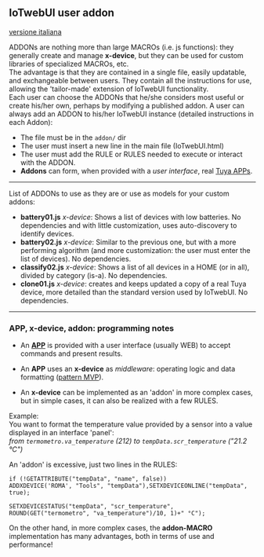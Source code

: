 ## IoTwebUI user addon
[versione italiana](https://github.com/msillano/IoTwebUI/blob/main/addon/LEGGIMI.md)

ADDONs are nothing more than large MACROs (i.e. js functions): they generally create and manage **x-device**, but they can be used for custom libraries of specialized MACROs, etc. <br>
The advantage is that they are contained in a single file, easily updatable, and exchangeable between users. They contain all the instructions for use, allowing the 'tailor-made' extension of IoTwebUI functionality. <br>
Each user can choose the ADDONs that he/she considers most useful or create his/her own, perhaps by modifying a published addon.
A user can always add an ADDON to his/her IoTwebUI instance (detailed instructions in each Addon):<br>
- The file must be in the `addon/` dir
- The user must insert a new line in the main file (IoTwebUI.html)
- The user must add the RULE or RULES needed to execute or interact with the ADDON.
- **Addons** can form, when provided with a _user interface_, real [Tuya APPs](https://github.com/msillano/IoTwebUI/tree/main/APP).

<hr>

List of ADDONs to use as they are or use as models for your custom addons:
* **battery01.js** _x-device_: Shows a list of devices with low batteries. No dependencies and
with little customization, uses auto-discovery to identify devices.
* **battery02.js** _x-device_: Similar to the previous one, but with a more performing algorithm (and more customization: the user must enter the list of devices). No dependencies.
* **classify02.js** _x-device_: Shows a list of all devices in a HOME (or in all), divided by category (is-a). No dependencies.
* **clone01.js** _x-device_: creates and keeps updated a copy of a real Tuya device, more detailed than the standard version used by IoTwebUI. No dependencies.

<hr>

### APP, x-device, addon: programming notes
* An [**APP**](https://github.com/msillano/IoTwebUI/tree/main/APP) is provided with a user interface (usually WEB) to accept commands and present results.
* An **APP** uses an **x-device** as _middleware_: operating logic and data formatting ([pattern MVP](https://github.com/msillano/IoTwebUI/blob/main/html/clima01-leggimi.md#pattern-mvp)).

* An **x-device** can be implemented as an 'addon' in more complex cases, but in simple cases, it can also be realized with a few RULES.

Example:<br>
You want to format the temperature value provided by a sensor into a value displayed in an interface 'panel':<br>
_from `termometro.va_temperature` (212) to `tempData.scr_temperature` ("21.2 °C")_

An 'addon' is excessive, just two lines in the RULES:
```
if (!GETATTRIBUTE("tempData", "name", false))
ADDXDEVICE('ROMA', "Tools", "tempData"),SETXDEVICEONLINE("tempData", true);

SETXDEVICESTATUS("tempData", "scr_temperature",
ROUND(GET("termometro", "va_temperature")/10, 1)+" °C");
```
On the other hand, in more complex cases, the **addon-MACRO** implementation has many advantages, both in terms of use and performance!


